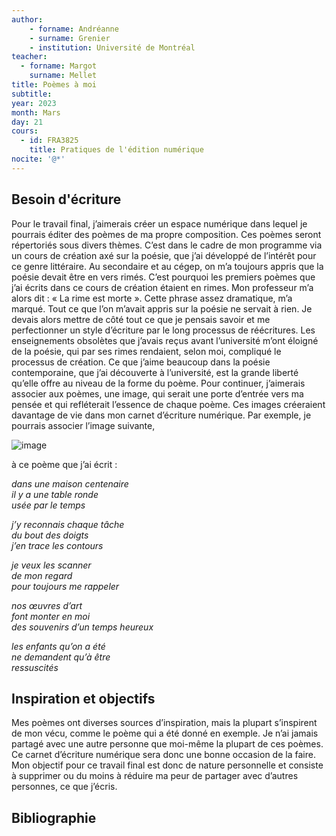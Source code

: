 ```yaml
--- 
author: 
    - forname: Andréanne
    - surname: Grenier
    - institution: Université de Montréal
teacher: 
  - forname: Margot
    surname: Mellet
title: Poèmes à moi
subtitle: 
year: 2023
month: Mars
day: 21
cours:
  - id: FRA3825
    title: Pratiques de l'édition numérique
nocite: '@*'
---
```






## Besoin d'écriture ##

Pour le travail final, j’aimerais créer un espace numérique dans lequel je pourrais éditer des poèmes de ma propre composition. Ces poèmes seront répertoriés sous divers thèmes. C’est dans le cadre de mon programme via un cours de création axé sur la poésie, que j’ai développé de l’intérêt pour ce genre littéraire. Au secondaire et au cégep, on m’a toujours appris que la poésie devait être en vers rimés. C’est pourquoi les premiers poèmes que j’ai écrits dans ce cours de création étaient en rimes. Mon professeur m’a alors dit : « La rime est morte ». Cette phrase assez dramatique, m’a marqué. Tout ce que l’on m’avait appris sur la poésie ne servait à rien. Je devais alors mettre de côté tout ce que je pensais savoir et me perfectionner un style d’écriture par le long processus de réécritures. Les enseignements obsolètes que j’avais reçus avant l’université m’ont éloigné de la poésie, qui par ses rimes rendaient, selon moi, compliqué le processus de création. Ce que j’aime beaucoup dans la poésie contemporaine, que j’ai découverte à l’université, est la grande liberté qu’elle offre au niveau de la forme du poème. Pour continuer, j’aimerais associer aux poèmes, une image, qui serait une porte d’entrée vers ma pensée et qui refléterait l’essence de chaque poème. Ces images créeraient davantage de vie dans mon carnet d’écriture numérique. Par exemple, je pourrais associer l’image suivante,                                                   

![image](https://user-images.githubusercontent.com/125372688/226484272-3bfb54cd-8d7f-4d99-bfe9-3e81d62e1bbd.png)


à ce poème que j’ai écrit : 

*dans une maison centenaire*                                                                                                                                           
*il y a une table ronde*                                                                                                                                               
*usée par le temps*

*j’y reconnais chaque tâche*                                                                                                                                           
*du bout des doigts*                                                                                                                                                   
*j’en trace les contours*

*je veux les scanner*                                                                                                                                                  
*de mon regard*                                                                                                                                                        
*pour toujours me rappeler*

*nos œuvres d’art*                                                                                                                                                   
*font monter en moi*                                                                                                                                                      
*des souvenirs d’un temps heureux* 

*les enfants qu’on a été*                                                                                                                                               
*ne demandent qu’à être*                                                                                                                                               
*ressuscités*


## Inspiration et objectifs ##

Mes poèmes ont diverses sources d’inspiration, mais la plupart s’inspirent de mon vécu, comme le poème qui a été donné en exemple. Je n’ai jamais partagé avec une autre personne que moi-même la plupart de ces poèmes. Ce carnet d’écriture numérique sera donc une bonne occasion de la faire. Mon objectif pour ce travail final est donc de nature personnelle et consiste à supprimer ou du moins à réduire ma peur de partager avec d’autres personnes, ce que j’écris. 


## Bibliographie ##
